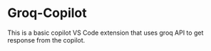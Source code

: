 # Groq-Copilot
This is a basic copilot VS Code extension that uses groq API to get response from the copilot. 
